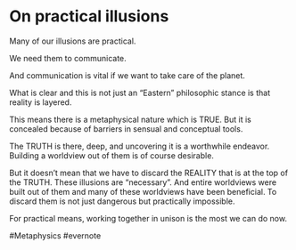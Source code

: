 # On practical illusions

Many of our illusions are practical.

We need them to communicate.

And communication is vital if we want to take care of the planet.

What is clear and this is not just an “Eastern” philosophic stance is that reality is layered.

This means there is a metaphysical nature which is TRUE. But it is concealed because of barriers in sensual and conceptual tools.

The TRUTH is there, deep, and uncovering it is a worthwhile endeavor. Building a worldview out of them is of course desirable.

But it doesn’t mean that we have to discard the REALITY that is at the top of the TRUTH. These illusions are “necessary”. And entire worldviews were built out of them and many of these worldviews have been beneficial. To discard them is not just dangerous but practically impossible.

For practical means, working together in unison is the most we can do now.

\#Metaphysics #evernote

